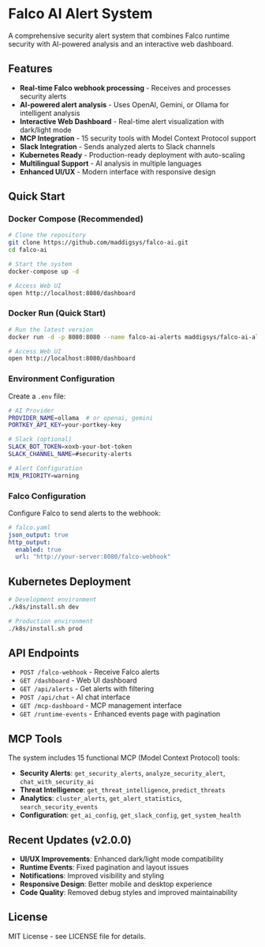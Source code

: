 # Falco AI Alert System

A comprehensive security alert system that combines Falco runtime security with AI-powered analysis and an interactive web dashboard.

## Features

- **Real-time Falco webhook processing** - Receives and processes security alerts
- **AI-powered alert analysis** - Uses OpenAI, Gemini, or Ollama for intelligent analysis
- **Interactive Web Dashboard** - Real-time alert visualization with dark/light mode
- **MCP Integration** - 15 security tools with Model Context Protocol support
- **Slack Integration** - Sends analyzed alerts to Slack channels
- **Kubernetes Ready** - Production-ready deployment with auto-scaling
- **Multilingual Support** - AI analysis in multiple languages
- **Enhanced UI/UX** - Modern interface with responsive design

## Quick Start

### Docker Compose (Recommended)
```bash
# Clone the repository
git clone https://github.com/maddigsys/falco-ai.git
cd falco-ai

# Start the system
docker-compose up -d

# Access Web UI
open http://localhost:8080/dashboard
```

### Docker Run (Quick Start)
```bash
# Run the latest version
docker run -d -p 8080:8080 --name falco-ai-alerts maddigsys/falco-ai-alerts:v2.0.0

# Access Web UI
open http://localhost:8080/dashboard
```

### Environment Configuration
Create a `.env` file:
```bash
# AI Provider
PROVIDER_NAME=ollama  # or openai, gemini
PORTKEY_API_KEY=your-portkey-key

# Slack (optional)
SLACK_BOT_TOKEN=xoxb-your-bot-token
SLACK_CHANNEL_NAME=#security-alerts

# Alert Configuration
MIN_PRIORITY=warning
```

### Falco Configuration
Configure Falco to send alerts to the webhook:
```yaml
# falco.yaml
json_output: true
http_output:
  enabled: true
  url: "http://your-server:8080/falco-webhook"
```

## Kubernetes Deployment

```bash
# Development environment
./k8s/install.sh dev

# Production environment
./k8s/install.sh prod
```

## API Endpoints

- `POST /falco-webhook` - Receive Falco alerts
- `GET /dashboard` - Web UI dashboard
- `GET /api/alerts` - Get alerts with filtering
- `POST /api/chat` - AI chat interface
- `GET /mcp-dashboard` - MCP management interface
- `GET /runtime-events` - Enhanced events page with pagination

## MCP Tools

The system includes 15 functional MCP (Model Context Protocol) tools:

- **Security Alerts**: `get_security_alerts`, `analyze_security_alert`, `chat_with_security_ai`
- **Threat Intelligence**: `get_threat_intelligence`, `predict_threats`
- **Analytics**: `cluster_alerts`, `get_alert_statistics`, `search_security_events`
- **Configuration**: `get_ai_config`, `get_slack_config`, `get_system_health`

## Recent Updates (v2.0.0)

- **UI/UX Improvements**: Enhanced dark/light mode compatibility
- **Runtime Events**: Fixed pagination and layout issues
- **Notifications**: Improved visibility and styling
- **Responsive Design**: Better mobile and desktop experience
- **Code Quality**: Removed debug styles and improved maintainability

## License

MIT License - see LICENSE file for details.